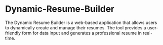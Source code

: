 # Dynamic-Resume-Builder
The Dynamic Resume Builder is a web-based application that allows users to dynamically create and manage their resumes. The tool provides a user-friendly form for data input and generates a professional resume in real-time.
